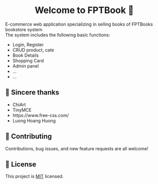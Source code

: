 <h1 align="center">Welcome to FPTBook  👋</h1>

E-commerce web application specializing in selling books of FPTBooks bookstore system
<br>
The system includes the following basic functions:
<br>
<ul>
        <li>Login, Register</li>
        <li>CRUD product, cate</li>
        <li>Book Details</li>
        <li>Shopping Card</li>
        <li>Admin panel</li>
        <li>...</li>
        <li>...</li>
</ul>
  
## 💚 Sincere thanks
<ul>
        <li>ChiArt</li>
        <li>TinyMCE</li>
        <li>https://www.free-css.com/</li>
        <li>Luong Hoang Huong</li>
        
</ul>
  
## 🤝 Contributing

Contributions, bug issues, and new feature requests are all welcome!

## 📝 License

This project is <a href="https://github.com/zolmkoz/WebBookStore/blob/master/LICENSE">MIT</a> licensed.

